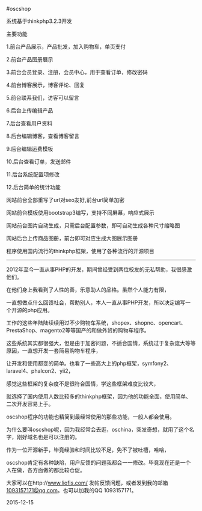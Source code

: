 #oscshop

系统基于thinkphp3.2.3开发

主要功能

1.前台产品展示，产品批发，加入购物车，单页支付

2.前台产品图册展示

3.前台会员登录、注册，会员中心，用于查看订单，修改密码

4.前台博客展示，博客评论、回复

5.前台联系我们，访客可以留言

6.后台上传编辑产品

7.后台查看用户资料

8.后台编辑博客，查看博客留言

9.后台编辑运费模板

10.后台查看订单，发送邮件

11.后台系统配置项修改

12.后台简单的统计功能

网站前台全部重写了url对seo友好,前台url简单加密

网站前台模板使用bootstrap3编写，支持不同屏幕，响应式展示

网站前台图片自动生成，只需后台配置参数，即可自动生成各种尺寸缩略图

网站后台上传商品图册，前台即可对应生成大图展示图册

程序使用国内流行的thinkphp框架，使用了各种流行的开源项目 

----------------------------------------------

2012年至今一直从事PHP的开发，期间曾经受到两位校友的无私帮助，我很感激他们。

在他们身上我看到了人性的善，乐意助人的品格。虽然个人能力有限，

一直想做点什么回馈社会，帮助别人，本人一直从事PHP开发，所以决定编写一个开源的php应用。

工作的这些年陆陆续续用过不少购物车系统，shopex、shopnc、opencart、PrestaShop、magento2等等国产的和做外贸的购物车程序。

这些系统其实都很强大，但是由于加密问题，不适合国情，系统过于复杂庞大等等原因，一直想开发一套简易购物车程序，

让开发和使用都变的简单。也看了一些高大上的php框架，symfony2、laravel4、phalcon2、yii2，

感觉这些框架的复杂度不是很符合国情，学这些框架难度比较大，

就选择了国内使用人数比较多的thinkphp框架，因为他的功能全面，使用简单、二次开发容易上手。

oscshop程序的功能也精简到最经常使用的那些功能，一般人都会使用。

为什么要叫oscshop呢，因为我经常会去逛，oschina，突发奇想，就用了这个名字，刚好域名也是可以注册的。

作为一位开源新手，毕竟经验和时间比较不足，免不了被吐槽，哈哈，

oscshop肯定有各种缺陷，用户反馈的问题我都会一一修改。毕竟现在还是一个人在做，各方面做的都比较仓促。

大家可以在http://www.liofis.com/ 发帖反馈问题，或者发到我的邮箱 1093157171@qq.com。也可以加我的QQ 1093157171。

2015-12-15